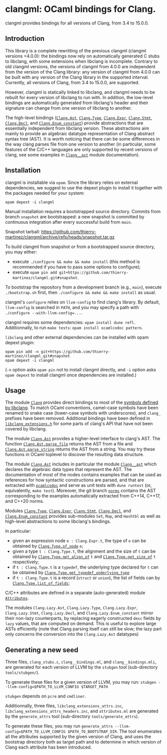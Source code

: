 # clangml: OCaml bindings for Clang.

clangml provides bindings for all versions of Clang, from 3.4 to
15.0.0.

## Introduction

This library is a complete rewritting of the previous clangml
(clangml versions <4.0.0):
the bindings now rely on automatically generated C stubs to libclang, with
some extensions when libclang is incomplete.
Contrary to old clangml versions, the versions of clangml from 4.0.0 are
independent from the version of the Clang library:
any version of clangml from 4.0.0 can be built with any version of the
Clang library in the supported interval.
Currently, all versions of Clang, from 3.4 to 15.0.0, are supported.

However, clangml is statically linked to libclang, and clangml needs
to be rebuilt for every version of libclang to run with.
In addition, the low-level bindings are automatically generated
from libclang's header and their signature can change from one version
of libclang to another.

The high-level bindings ([`Clang.Ast`], [`Clang.Type`],
[`Clang.Expr`], [`Clang.Stmt`], [`Clang.Decl`],
and [`Clang.Enum_constant`]) provide abstractions
that are essentially independent from libclang version.
These abstractions aim mainly to provide an algebraic datatype
representation of Clang abstract syntax tree (AST).
It is worth noticing that there can be some differences in the way clang
parses file from one version to another (in particular, some features of the
C/C++ languages are only supported by recent versions of clang,
see some examples in [`Clang__ast`] module documentation).

## Installation

clangml is installable via `opam`. Since the library relies on external
dependencies, we suggest to use the depext plugin to install it together
with the packages needed for your system:

```
opam depext -i clangml
```

Manual installation requires a bootstrapped source directory.
Commits from branch `snapshot` are bootstrapped: a new snapshot
is committed by continuous integration after every successful build from
`main`.

Snapshot tarball:
https://github.com/thierry-martinez/clangml/archive/refs/heads/snapshot.tar.gz

To build clangml from snapshot or from a bootstrapped source directory,
you may either:

* execute `./configure && make && make install`
(this method is recommended if you have to pass some options to configure);
* execute
`opam pin add git+https://github.com/thierry-martinez/clangml.git#snapshot`.

To bootstrap the repository from a development branch (e.g., `main`),
execute `./bootstrap.sh` first, then `./configure && make && make install` as
usual.

clangml's `configure` relies on `llvm-config` to find clang's library.
By default, `llvm-config` is searched in `PATH`, and you may
specify a path with `./configure --with-llvm-config=...`.

clangml requires some dependencies:
`opam install dune refl`.
Additionnally, to run `make tests`: `opam install ocamlcodoc pattern`.

`libclang` and other external dependencies can be installed with opam depext
plugin:
```
opam pin add -n git+https://github.com/thierry-martinez/clangml.git#snapshot
opam depext -i clangml
```
(`-n` option asks `opam pin` not to install clangml directly, and `-i` option
asks `opam depext` to install clangml once dependencies are installed.)

## Usage

The module [`Clang`][1] provides direct bindings to most of the [symbols
defined by libclang][2]. To match OCaml conventions, camel-case symbols
have been renamed to snake case (lower-case symbols with underscores), and
`clang_` prefixes have been removed. Additional bindings have been defined in
[`libclang_extensions.h`][3] for some parts of clang's API that have
not been covered by libclang.

[1]: https://memcad.gitlabpages.inria.fr/clangml/doc/clangml/Clang/index.html
[2]: https://clang.llvm.org/doxygen/group__CINDEX.html
[3]: https://gitlab.inria.fr/memcad/clangml/blob/main/clangml/libclang_extensions.h

The module [`Clang.Ast`] provides a higher-level interface to clang's AST.
The function [`Clang.Ast.parse_file`] returns the AST from a file
and [`Clang.Ast.parse_string`] returns the AST from a string.
You may try these functions in OCaml toplevel to discover the resulting data
structure.

[`Clang.Ast.parse_file`]: https://memcad.gitlabpages.inria.fr/clangml/doc/clangml/Clang/Ast/index.html#val-parse_file
[`Clang.Ast.parse_string`]: https://memcad.gitlabpages.inria.fr/clangml/doc/clangml/Clang/Ast/index.html#val-parse_string

The module [`Clang.Ast`] includes in particular the module [`Clang__ast`]
which declares the algebraic data types that represent the AST.
The documentation of most of the nodes contains examples that can be used as references
for how syntactic constructions are parsed, and that are extracted with [`ocamlcodoc`]
and serve as unit tests with `dune runtest` (or, equivalently, `make test`).
Moreover, the git branch [`norms`] contains the AST corresponding to the examples
automatically extracted from C++14, C++17, and C++20 norms.

[`Clang__ast`]: https://memcad.gitlabpages.inria.fr/clangml/doc/clangml/Clang__/Clang__ast/index.html
[`ocamlcodoc`]: https://github.com/thierry-martinez/ocamlcodoc
[`norms`]: https://github.com/thierry-martinez/clangml/tree/norms

Modules [`Clang.Type`], [`Clang.Expr`], [`Clang.Stmt`],
[`Clang.Decl`], and [`Clang.Enum_constant`] provides sub-modules
`Set`, `Map`, and `Hashtbl` as well as high-level abstractions to some libclang's bindings.

[`Clang.Ast`]: https://memcad.gitlabpages.inria.fr/clangml/doc/clangml/Clang/Ast/index.html
[`Clang.Type`]: https://memcad.gitlabpages.inria.fr/clangml/doc/clangml/Clang/Type/index.html
[`Clang.Expr`]: https://memcad.gitlabpages.inria.fr/clangml/doc/clangml/Clang/Expr/index.html
[`Clang.Stmt`]: https://memcad.gitlabpages.inria.fr/clangml/doc/clangml/Clang/Stmt/index.html
[`Clang.Decl`]: https://memcad.gitlabpages.inria.fr/clangml/doc/clangml/Clang/Decl/index.html
[`Clang.Enum_constant`]: https://memcad.gitlabpages.inria.fr/clangml/doc/clangml/Clang/Enum_constant/index.html

In particular:

- given an expression node `e : Clang.Expr.t`, the type of `e` can be obtained by [`Clang.Type.of_node`] `e`;
- given a type `t : Clang.Type.t`, the alignment and the size of `t` can be obtained by [`Clang.Type.get_align_of`] `t` and [`Clang.Type.get_size_of`] `t` respectively;
- if `t : Clang.Type.t` is a `typedef`, the underlying type declared for `t` can be obtained by [`Clang.Type.get_typedef_underlying_type`]
- if `t : Clang.Type.t` is a record (`struct` or `union`), the list of fields can by [`Clang.Type.list_of_fields`];

[`Clang.Type.of_node`]: https://memcad.gitlabpages.inria.fr/clangml/doc/clangml/Clang/Type/index.html#val-of_node
[`Clang.Type.get_align_of`]: https://memcad.gitlabpages.inria.fr/clangml/doc/clangml/Clang/Type/index.html#val-get_align_of
[`Clang.Type.get_size_of`]: https://memcad.gitlabpages.inria.fr/clangml/doc/clangml/Clang/Type/index.html#val-get_size_of
[`Clang.Type.get_typedef_underlying_type`]: https://memcad.gitlabpages.inria.fr/clangml/doc/clangml/Clang/Type/index.html#val-get_typedef_underlying_type
[`Clang.Type.list_of_fields`]: https://memcad.gitlabpages.inria.fr/clangml/doc/clangml/Clang/Type/index.html#val-list_of_fields

C/C++ attributes are defined in a separate (auto-generated) module
[`Attributes`].

[`Attributes`]: https://memcad.gitlabpages.inria.fr/clangml/doc/clangml/Clang__/Attributes/

The modules `Clang.Lazy.Ast`, `Clang.Lazy.Type`, `Clang.Lazy.Expr`,
`Clang.Lazy.Stmt`, `Clang.Lazy.Decl`, and `Clang.Lazy.Enum_constant`
mirror their non-lazy counterparts, by replacing eagerly constructed
`desc` fields by `lazy` values, that are computed on demand. This is
useful to explore large ASTs efficiently (note that Clang parsing
itself can still be slow; the lazy part only concerns the conversion
into the `Clang.Lazy.Ast` datatypes)


## Generating a new seed

Three files, `clang_stubs.c`, `clang__bindings.ml`, and
`clang__bindings.mli`, are generated for each version of LLVM by the
`stubgen` tool (sub-directory `tools/stubgen/`).

To generate these files for a given version of LLVM, you may run:
`stubgen --llvm-config=$PATH_TO_LLVM_CONFIG $TARGET_PATH`

`stubgen` depends on `pcre` and `cmdliner`.

Additionnally, three
files, `libclang_extensions_attrs.inc`,
`libclang_extensions_attrs_headers.inc`, and `attributes.ml` are
generated by the `generate_attrs` tool (sub-directory
`tools/generate_attrs`).

To generate these files, you may run
`generate_attrs --llvm-config=$PATH_TO_LLVM_CONFIG $PATH_TO_BOOTSTRAP_DIR`.
The tool enumerates all the attributes supported by the given version of Clang,
and uses the bootstrap directory both as target path and to determine in which
version of Clang each attribute has been introduced.
